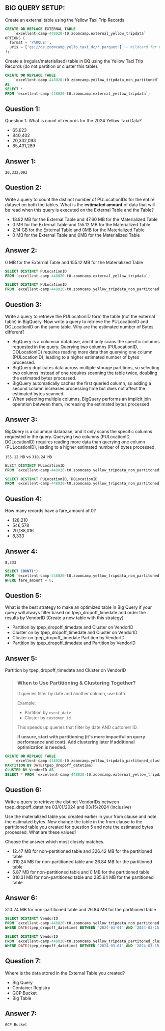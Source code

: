 ## BIG QUERY SETUP:
Create an external table using the Yellow Taxi Trip Records.

```sql
CREATE OR REPLACE EXTERNAL TABLE 
    `excellent-camp-448020-t0.zoomcamp.external_yellow_tripdata`
OPTIONS (
  format = 'PARQUET',
  uris = ['gs://de_zoomcamp_yello_taxi_dc/*.parquet'] -- Wildcard for multiple files
);
```



Create a (regular/materialised) table in BQ using the Yellow Taxi Trip Records (do not partition or cluster this table). 

```sql
CREATE OR REPLACE TABLE 
    `excellent-camp-448020-t0.zoomcamp.yellow_tripdata_non_partitoned` 
AS 
SELECT * 
FROM `excellent-camp-448020-t0.zoomcamp.external_yellow_tripdata`;
```

## Question 1:

Question 1: What is count of records for the 2024 Yellow Taxi Data?

- 65,623
- 840,402
- 20,332,093
- 85,431,289

## Answer 1:

`20,332,093`



## Question 2:

Write a query to count the distinct number of PULocationIDs for the entire dataset on both the tables.
What is the **estimated amount** of data that will be read when this query is executed on the External Table and the Table?

- 18.82 MB for the External Table and 47.60 MB for the Materialized Table
- 0 MB for the External Table and 155.12 MB for the Materialized Table
- 2.14 GB for the External Table and 0MB for the Materialized Table
- 0 MB for the External Table and 0MB for the Materialized Table

## Answer 2:

0 MB for the External Table and 155.12 MB for the Materialized Table

```sql
SELECT DISTINCT PULocationID
FROM `excellent-camp-448020-t0.zoomcamp.external_yellow_tripdata`;

SELECT DISTINCT PULocationID
FROM `excellent-camp-448020-t0.zoomcamp.yellow_tripdata_non_partitoned`;
```



## Question 3:

Write a query to retrieve the PULocationID form the table (not the external table) in BigQuery. Now write a query to retrieve the PULocationID and DOLocationID on the same table. Why are the estimated number of Bytes different?

- BigQuery is a columnar database, and it only scans the specific columns requested in the query. Querying two columns (PULocationID, DOLocationID) requires  reading more data than querying one column (PULocationID), leading to a higher estimated number of bytes processed.
- BigQuery duplicates data across multiple storage partitions, so selecting two columns instead of one requires scanning the table twice, doubling the estimated bytes processed.
- BigQuery automatically caches the first queried column, so adding a second column increases processing time but does not affect the estimated bytes scanned.
- When selecting multiple columns, BigQuery performs an implicit join operation between them, increasing the estimated bytes processed

## Answer 3:

BigQuery is a columnar database, and it only scans the specific columns requested in the query. Querying two columns (PULocationID, DOLocationID) requires  reading more data than querying one column (PULocationID), leading to a higher estimated number of bytes processed.

`155.12 MB` vs `310.24 MB`

```sql
ELECT DISTINCT PULocationID
FROM `excellent-camp-448020-t0.zoomcamp.yellow_tripdata_non_partitoned`;

SELECT DISTINCT PULocationID, DOLocationID
FROM `excellent-camp-448020-t0.zoomcamp.yellow_tripdata_non_partitoned`;
```



## Question 4:

How many records have a fare_amount of 0?

- 128,210
- 546,578
- 20,188,016
- 8,333

## Answer 4:

`8,333`

```sql
SELECT COUNT(*)
FROM `excellent-camp-448020-t0.zoomcamp.yellow_tripdata_non_partitoned`
WHERE fare_amount = 0;
```



## Question 5:

What is the best strategy to make an optimized table in Big Query if your query will always filter based on tpep_dropoff_timedate and order the results by VendorID (Create a new table with this strategy)

- Partition by tpep_dropoff_timedate and Cluster on VendorID
- Cluster on by tpep_dropoff_timedate and Cluster on VendorID
- Cluster on tpep_dropoff_timedate Partition by VendorID
- Partition by tpep_dropoff_timedate and Partition by VendorID

## Answer 5:

Partition by tpep_dropoff_timedate and Cluster on VendorID

> ### When to Use Partitioning & Clustering Together?
>
> If queries filter by date and another column, use both.
>
> Example:
>
> - Partition by `event_date`
> - Cluster by `customer_id`
>
> This speeds up queries that filter by date AND customer ID.
>
> **If unsure, start with partitioning (it's more  impactful on query performance and cost). Add clustering later if  additional optimization is needed.**

```sql
CREATE OR REPLACE TABLE 
    `excellent-camp-448020-t0.zoomcamp.yellow_tripdata_partitoned_clustered`
PARTITION BY DATE(tpep_dropoff_datetime)
CLUSTER BY VendorID AS
SELECT * FROM `excellent-camp-448020-t0.zoomcamp.external_yellow_tripdata`;
```



## Question 6:

Write a query to retrieve the distinct VendorIDs between tpep_dropoff_datetime
03/01/2024 and 03/15/2024 (inclusive)

Use the materialized table you created earlier in your from clause and note the estimated bytes. Now change the table in the from clause to the partitioned table you created for question 5 and note the estimated bytes processed. What are these values? 

Choose the answer which most closely matches.

- 12.47 MB for non-partitioned table and 326.42 MB for the partitioned table
- 310.24 MB for non-partitioned table and 26.84 MB for the partitioned table
- 5.87 MB for non-partitioned table and 0 MB for the partitioned table
- 310.31 MB for non-partitioned table and 285.64 MB for the partitioned table

## Answer 6:

310.24 MB for non-partitioned table and 26.84 MB for the partitioned table

```sql
SELECT DISTINCT VendorID
FROM `excellent-camp-448020-t0.zoomcamp.yellow_tripdata_non_partitoned`
WHERE DATE(tpep_dropoff_datetime) BETWEEN '2024-03-01' AND '2024-03-15';

SELECT DISTINCT VendorID
FROM `excellent-camp-448020-t0.zoomcamp.yellow_tripdata_partitoned_clustered`
WHERE DATE(tpep_dropoff_datetime) BETWEEN '2024-03-01' AND '2024-03-15';
```



## Question 7: 

Where is the data stored in the External Table you created?

- Big Query
- Container Registry
- GCP Bucket
- Big Table

## Answer 7:

`GCP Bucket`
